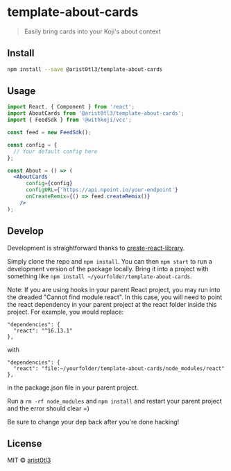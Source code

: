 # template-about-cards

> Easily bring cards into your Koji&#x27;s about context

## Install

```bash
npm install --save @arist0tl3/template-about-cards
```

## Usage

```jsx
import React, { Component } from 'react';
import AboutCards from '@arist0tl3/template-about-cards';
import { FeedSdk } from '@withkoji/vcc';

const feed = new FeedSdk();

const config = {
  // Your default config here
};

const About = () => (
  <AboutCards
      config={config}
      configURL={'https://api.npoint.io/your-endpoint'}
      onCreateRemix={() => feed.createRemix()}
    />
);

```

## Develop

Development is straightforward thanks to [create-react-library](https://github.com/transitive-bullshit/create-react-library).

Simply clone the repo and `npm install`. You can then `npm start` to run a development version of the package locally. Bring it into a project with something like `npm install ~/yourfolder/template-about-cards`.

Note: If you are using hooks in your parent React project, you may run into the dreaded "Cannot find module react". In this case, you will need to point the react dependency in your parent project at the react folder inside this project. For example, you would replace:

```
"dependencies": {
  "react": "^16.13.1"
},
```

with

```
"dependencies": {
  "react": "file:~/yourfolder/template-about-cards/node_modules/react"
},
```

in the package.json file in your parent project.

Run a `rm -rf node_modules` and `npm install` and restart your parent project and the error should clear =)

Be sure to change your dep back after you're done hacking!

## License

MIT © [arist0tl3](https://github.com/arist0tl3)

